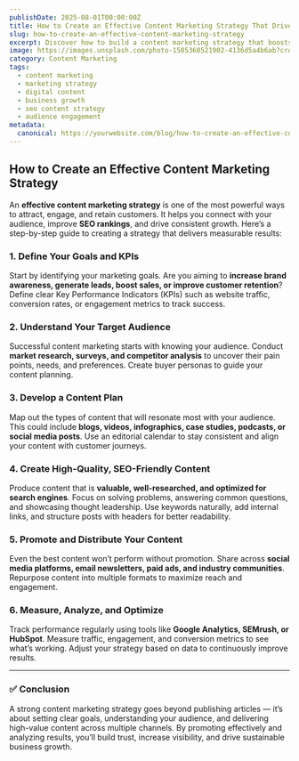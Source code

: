 ```yaml
---
publishDate: 2025-08-01T00:00:00Z
title: How to Create an Effective Content Marketing Strategy That Drives Results
slug: how-to-create-an-effective-content-marketing-strategy
excerpt: Discover how to build a content marketing strategy that boosts brand awareness, engages your audience, and drives business growth. Learn actionable steps to succeed.
image: https://images.unsplash.com/photo-1585368521902-4136d5a4b6ab?crop=entropy&cs=tinysrgb&fit=max&ixid=MnwzNjQzOXwwfDF8c2VhcmNofDQwfHxiYXNlZCBpbi1jb250ZW50JTIwbWFya2V0aW5nfGVufDB8fHx8fDE2NzYzNzYzODg&ixlib=rb-1.2.1&q=80&w=1080
category: Content Marketing
tags:
  - content marketing
  - marketing strategy
  - digital content
  - business growth
  - seo content strategy
  - audience engagement
metadata:
  canonical: https://yourwebsite.com/blog/how-to-create-an-effective-content-marketing-strategy
---
```


## How to Create an Effective Content Marketing Strategy

An **effective content marketing strategy** is one of the most powerful ways to attract, engage, and retain customers. It helps you connect with your audience, improve **SEO rankings**, and drive consistent growth. Here’s a step-by-step guide to creating a strategy that delivers measurable results:

### 1. **Define Your Goals and KPIs**
Start by identifying your marketing goals. Are you aiming to **increase brand awareness, generate leads, boost sales, or improve customer retention**? Define clear Key Performance Indicators (KPIs) such as website traffic, conversion rates, or engagement metrics to track success.

### 2. **Understand Your Target Audience**
Successful content marketing starts with knowing your audience. Conduct **market research, surveys, and competitor analysis** to uncover their pain points, needs, and preferences. Create buyer personas to guide your content planning.

### 3. **Develop a Content Plan**
Map out the types of content that will resonate most with your audience. This could include **blogs, videos, infographics, case studies, podcasts, or social media posts**. Use an editorial calendar to stay consistent and align your content with customer journeys.

### 4. **Create High-Quality, SEO-Friendly Content**
Produce content that is **valuable, well-researched, and optimized for search engines**. Focus on solving problems, answering common questions, and showcasing thought leadership. Use keywords naturally, add internal links, and structure posts with headers for better readability.

### 5. **Promote and Distribute Your Content**
Even the best content won’t perform without promotion. Share across **social media platforms, email newsletters, paid ads, and industry communities**. Repurpose content into multiple formats to maximize reach and engagement.

### 6. **Measure, Analyze, and Optimize**
Track performance regularly using tools like **Google Analytics, SEMrush, or HubSpot**. Measure traffic, engagement, and conversion metrics to see what’s working. Adjust your strategy based on data to continuously improve results.

---

### ✅ Conclusion
A strong content marketing strategy goes beyond publishing articles — it’s about setting clear goals, understanding your audience, and delivering high-value content across multiple channels. By promoting effectively and analyzing results, you’ll build trust, increase visibility, and drive sustainable business growth.
